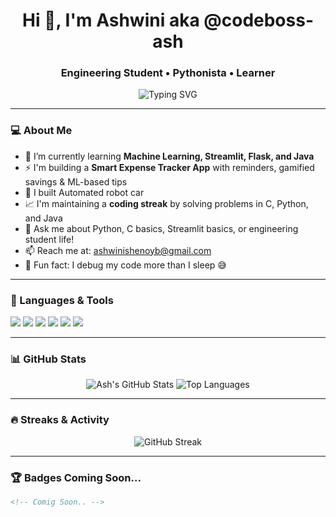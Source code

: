 <!-- README for @codeboss-ash -->

<h1 align="center">Hi 👋, I'm Ashwini aka @codeboss-ash</h1>
<h3 align="center">Engineering Student • Pythonista  • Learner</h3>

<p align="center">
  <img src="https://readme-typing-svg.herokuapp.com?font=Fira+Code&size=22&pause=1000&center=true&vCenter=true&width=440&lines=Learning+something+new+every+day...;Building+cool+things+with+code+%F0%9F%9A%80" alt="Typing SVG" />
</p>

---

### 💻 About Me

- 🌱 I’m currently learning **Machine Learning, Streamlit, Flask, and Java**
- ⚡ I'm building a **Smart Expense Tracker App** with reminders, gamified savings & ML-based tips
- 🤖 I built Automated robot car 
- 📈 I'm maintaining a **coding streak** by solving problems in C, Python, and Java
- 💬 Ask me about Python, C basics, Streamlit basics, or engineering student life!
- 📫 Reach me at: [ashwinishenoyb@gmail.com](mailto:ashwinishenoyb@gmail.com) 
- 🧠 Fun fact: I debug my code more than I sleep 😅

---

### 🚀 Languages & Tools

<p align="left">
  <img src="https://img.shields.io/badge/Python-3776AB?style=for-the-badge&logo=python&logoColor=white"/>
  <img src="https://img.shields.io/badge/C-00599C?style=for-the-badge&logo=c&logoColor=white"/>
  <img src="https://img.shields.io/badge/Java-ED8B00?style=for-the-badge&logo=java&logoColor=white"/>
  <img src="https://img.shields.io/badge/Arduino-00979D?style=for-the-badge&logo=arduino&logoColor=white"/>
  <img src="https://img.shields.io/badge/Streamlit-FF4B4B?style=for-the-badge&logo=streamlit&logoColor=white"/>
  <img src="https://img.shields.io/badge/GitHub-181717?style=for-the-badge&logo=github&logoColor=white"/>
</p>

---

### 📊 GitHub Stats

<p align="center">
  <img src="https://github-readme-stats.vercel.app/api?username=codeboss-ash&show_icons=true&theme=default" alt="Ash's GitHub Stats" />
  <img src="https://github-readme-stats.vercel.app/api/top-langs/?username=codeboss-ash&layout=compact&theme=default" alt="Top Languages" />
</p>

---

### 🔥 Streaks & Activity

<p align="center">
  <img src="https://github-readme-streak-stats.herokuapp.com/?user=codeboss-ash&theme=default" alt="GitHub Streak" />
</p>

---

### 🏆 Badges Coming Soon...
```markdown
<!-- Comig Soon.. -->
